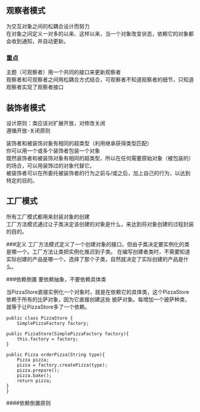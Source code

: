 ## 观察者模式
为交互对象之间的松耦合设计而努力  
在对象之间定义一对多的以来、这样以来，当一个对象改变状态，依赖它的对象都会收到通知，并自动更新。
### 重点
主题（可观察者）用一个共同的接口来更新观察者  
观察者和可观察者之间用松耦合方式结合，可观察者不知道观察者的细节，只知道观察者实现了观察者接口

## 装饰者模式
设计原则：类应该对扩展开放，对修改关闭  
遵循开放-关闭原则  

装饰者和被装饰对象有相同的超类型（利用继承获得类型匹配）   
你可以用一个或多个装饰者包装一个对象  
既然装饰者和被装饰对象有相同的超类型，所以在任何需要原始对象（被包装的）的场合，可以用装饰过的对象代替它。  
被装饰者可以在所委托被装饰者的行为之前与/或之后，加上自己的行为，以达到特定的目的。 


## 工厂模式
所有工厂模式都用来封装对象的创建  
工厂方法模式通过让子类决定该创建的对象是什么，来达到将对象创建的过程封装的目的。

###定义
工厂方法模式定义了一个创建对象的接口，但由子类决定要实例化的类是哪一个。工厂方法让类把实例化推迟到子类。
在编写创建者类时，不需要知道实际创建的产品是哪一个。选择了那个子类，自然就决定了实际创建的产品是什么。

###依赖倒置
要依赖抽象，不要依赖具体类

当PizzaStore直接实例化一个对象时，就是在依赖它的具体类，这个PizzaStore依赖于所有的比萨对象，因为它直接创建这些
披萨对象。每增加一个披萨种类，就等于让PizzaStore多了一个依赖。

    public class PizzaStore {
        SimplePizzaFactory factory;

    public PizzaStore(SimplePizzaFactory factory){
        this.factory = factory;
    }

    public Pizza orderPizza(String type){
        Pizza pizza;
        pizza = factory.createPizza(type);
        pizza.prepare();
        pizza.bake();
        return pizza;
    }
    }
    
####依赖倒置原则